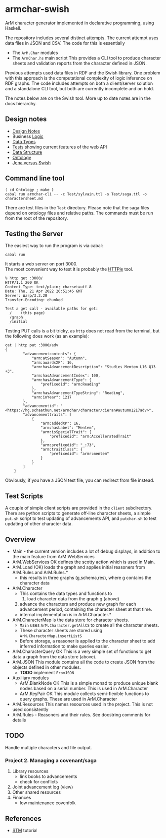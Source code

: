 # armchar-swish

ArM character generator implemented in declarative programming,
using Haskell.

The repository includes several distinct attempts.  The current
attempt uses data files in JSON and CSV.  The code for this is
essentially
+ The `ArM.Char` modules
+ The `ArmChar.hs` main script
This provides a CLI tool to produce character sheets and validation
reports from the character defined in JSON.

Previous attempts used data files in RDF and the Swish library.
One problem with this approach is the computational complexity
of logic inference on RDF graphs.  The code includes attempts
on both a client/server solution and a standalone CLI tool, but
both are currently incomplete and on hold.

The notes below are on the Swish tool.  More up to date notes are
in the docs hierarchy.  

## Design notes

+ [Design Notes](docs/DesignNotes.md)
+ Business [Logic](docs/Logic.md)
+ [Data Types](docs/DataTypes.md)
+ [Tests](docs/Tests.md) showing current features of the web API
+ [Data Structure](docs/DataStructure.md) 
+ [Ontology](Ontology/README.md)
+ [Jena versus Swish](docs/Swish-vs-Jena.md)

## Command line tool

```
( cd Ontology ; make )
cabal run armchar-cli -- -c Test/sylvain.ttl -s Test/saga.ttl -o charactersheet.md
```

There are test files in the `Test` directory.  Please note that the
saga files depend on ontology files and relative paths.  The commands must
be run from the root of the repository.

## Testing the Server

The easiest way to run the program is via cabal:
```
cabal run
```

It starts a web server on port 3000.  
The most convenient way to test it is probably the
[HTTPie](https://httpie.io/) tool.
```
% http get :3000/
HTTP/1.1 200 OK
Content-Type: text/plain; charset=utf-8
Date: Thu, 21 Apr 2022 20:51:46 GMT
Server: Warp/3.3.20
Transfer-Encoding: chunked

Test a get call - available paths for get:
  /    (this page)
  /graph
  /initial
```

Testing PUT calls is a bit tricky, as `http` does not read from the terminal,
but the following does work (as an example):
```
cat | http put :3000/adv
{
        "advancementcontents": {
            "arm:atSeason": "Autumn",
            "arm:awardsXP": 16,
            "arm:hasAdvancementDescription": "Studies Mentem L16 Q13 +3",
            "arm:hasAdvancementIndex": 100,
            "arm:hasAdvancementType": {
                "prefixedid": "arm:Reading"
            },
            "arm:hasAdvancementTypeString": "Reading",
            "arm:inYear": 1217
        },
        "advancementid": "<https://hg.schaathun.net/armchar/character/cieran#autumn1217adv>",
        "advancementtraits": [
            {
                "arm:addedXP": 16,
                "arm:hasLabel": "Mentem",
                "arm:isSpecialTrait": {
                    "prefixedid": "arm:AccelleratedTrait"
                },
                "arm:prefixedid": "_:73",
                "arm:traitClass": {
                    "prefixedid": "armr:mentem"
                }
            }
        ]
    }
```
Obviously, if you have a JSON test file, you can redirect from file instead.

## Test Scripts

A couple of simple client scripts are provided in the `client` subdirectory.
There are python scripts to generate off-line character sheets, a
simple `put.sh` script to test updating of advancements API, and
`putchar.sh` to test updating of other character data.


## Overview

+ Main  - the current version includes a lot of debug displays,
  in addition to the main feature from ArM.WebServices
+ ArM.WebServices OK defines the scotty action which is used in Main.
+ ArM.Load (OK) loads the graph and applies initial reasoners from 
  ArM.Rules and ArM.Rules.*
    - this results in three graphs (g,schema,res), where g contains the 
      character data
+ ArM.Character 
    - This contains the data types and functions to 
        1. load character data from the graph g (above)
	2. advance the characters and produce new graph for each
	   advancement period, containing the character sheet at that time.
    - internal implementation is in ArM.Character.*
+ ArM.CharacterMap is the data store for character sheets.
    - `Main` uses `ArM.Character.getAllCS` to create all the character sheets.
    - These character sheets are stored using `ArM.CharacterMap.insertListS`
    - Before storage, a reasoner is applied to the character sheet
      to add inferred information to make queries easier. 
+ ArM.CharacterQuery OK  This is a very simple set of functions
  to get data a graph from the data store (above).
+ ArM.JSON This module contains all the code to create JSON
  from the objects defined in other modules.
    - **TODO** implement `FromJSON`
+ Auxiliary modules
    + ArM.BlankNode  OK  This is a simple monad to produce unique
      blank nodes based on a serial number.  This is used in ArM.Character
    + ArM.KeyPair  OK  This module collects semi-flexible functions
      to query graphs.  These are used in ArM.Character
+ ArM.Resources This names resources used in the project.
  This is not used consistently
+ ArM.Rules  - Reasoners and their rules.
  See docstring comments for details

## TODO

Handle multiple characters and file output.

### Project 2.  Managing a covenant/saga

1.  Library resources
    - link books to advancements
    - check for conflicts
2.  Joint advancement log (view)
3.  Other shared resources
4.  Finances
    - low maintenance covenfolk

## References

+ [STM](https://gilmi.me/blog/post/2020/12/05/scotty-bulletin-board#logging-sessions-cookies-authentication-etc.)  tutorial
